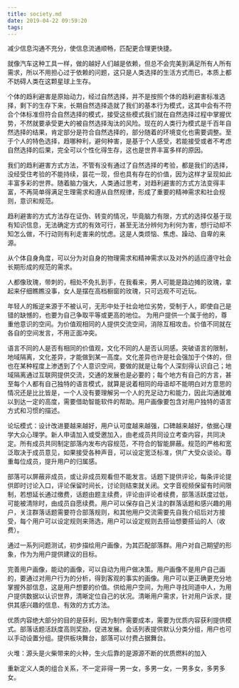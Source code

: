 ```yaml
---
title: society.md
date: 2019-04-22 09:59:20
tags:
---
```

减少信息沟通不充分，使信息流通顺畅，匹配更合理更快捷。

就像汽车这种工具一样，做的越好人们越是依赖，但总不会完美到满足所有人所有需求，所以不用担心过于依赖的问题，这只是人类选择的生活方式而已，本质上都不妨碍人类在这颗星球上生存。

个体的趋利避害是原始动力，经过自然选择，并不是按照个体的趋利避害标准选择，剩下的生存下来，长期自然选择造就了我们的基本行为模式，这其中会有不符合个体标准但符合自然选择的模式，接受这些模式我们就在自然选择过程中掌握优势，不然就要承受更大的被自然选择淘汰的风险。现在的人类行为模式是千百年自然选择的结果，肯定部分是符合自然选择的，部分随着的环境变化也需要调整。至于个人的特色选择，趋哪种利，避何种害，是基于个人感受，若能接受或者不考虑自然选择的后果，完全可以个性化得生存，这也是世界丰富多样的原因。

我们的趋利避害方式方法，不管有没有通过了自然选择的考验，都是我们的选择，没经受住考验的不能持续，昙花一现，但也具有存在的价值，因为这样才呈现如此丰富多彩的世界。随着脑力强大，人类通过思考，对趋利避害的方式方法变得丰富，不再简单得满足生理需求和遵从自然规律，形成了重要的精神需求和社会规则，意识和规范。

趋利避害的方式方法存在证伪、转变的情况，毕竟脑力有限，方式的选择仅基于现有知识信息，无法确定方式的有效可行，甚至无法分辨何为利何为害，想行动却不知怎么做，不行动则有利走害来的忧虑。这是人类烦恼、焦虑、躁动、自卑的来源。

从个体自身角度，可以分为对自身的物理需求和精神需求以及对外的适应遵守社会长期形成的规范的需求。

人都像玫瑰，带刺的，相处不免扎到手，在我看来，男人可能是路边摊的玫瑰，拿起来仔细瞧瞧没事，女人是摆在高档橱窗的玫瑰，只可远观不可近玩。

年轻人的叛逆来源于不被认可，无形中处于社会地位劣势，受制于人，即使自己是错的缺憾的，也要为自己争取平等或更高的地位。
为用户提供一个属于他的，尊重他意识的空间。为价值观相同的人提供交流空间，消除互相攻击。价值不同就在各自的空间发言，不用正面冲突。

语言不同的人是否有相同的价值观，文化不同的人是否认同感。突破语言的限制，地域隔离，文化差异，才能做到某一高度。文化差异也许是社会强加于个体的，但也在某种程度上渗透到了个人意识空间，要做的就是让每个人深刻得认识自己；地域隔离通过互联网提供交流，交通的发展也是必要的；每个地方有自己的方言，甚至每个人都有自己独特的语言模式，就算是说着相同的母语却不能明白对方意思的情况还是比比皆是，一个人没有要理解另一个人的充足动力和能力，因此沟通就难以到达一定的高度，需要借助智能软件的帮助。用户画像要包含对用户独特的语言方式和习惯的描述。

论坛模式：设计改进要越来越好，用户认可度越来越强，口碑越来越好，依据心理学大众心理学。新人申请加入或受邀加入，由老成员共同设立考查内容，共同决定。所有成员共同制定部落内发布内容规范，不符合的智能屏蔽。规范的严格和宽泛取决于成员意见，如果接受各种声音，可以设定宽泛标准，供广大受众谈论。尊重每位成员，提升用户的归属感。

部落可以屏蔽非成员，或让非成员观看但不能发言。话题下提供评论，每条评论提供即时讨论入口，评论保留时间长，讨论则结束就关闭。文字音视频保留有时间限制，若想延长通过缴费，话题由题主续费，评论由评论者续费，部落活跃度过低，可能被清除时，由成员自愿续费。用户可以保存自己关注的群落话题和感兴趣的用户，关注群落话题需要符合部落规则，和其他用户交流需要先自我介绍后对方接受，每个用户可以设定规则来筛选，用户可以设定规则去搭讪想要搭讪的人（收费）。

通过一系列问题测试，初步描绘用户画像，为其匹配部落群。用户对自己期望的形象，作为为用户提供建议的目标。

完善用户画像，能动的画像，可以自动为用户做决策。用户画像不是用户自己画的，要通过对用户行为的分析，得到客观的事实的画像。用户可以更正确更充分地掌握外部信息，这是用户想要的价值。供给用户空间，为用户寻找同道中人，为用户提供数据以认识世界，清晰定位自己的状况。清晰用户需求，针对用户诉求，提供其感兴趣的信息、有效的方式方法。

优质内容绝大部分的目的是获利，因为制作需要成本，需要为优质内容获利提供模式。部落话题活跃度高则奖励，促进发展。会话列表提供默认分类分组，用户也可以手动设置分组。提供板块舞台，部落可以付费占据舞台。

火堆：源头是火柴带来的火种，生火后靠的是源源不断的优质燃料的加入

重新定义人类的组合关系，不一定非得一男一女，多男一女，一男多女，多男多女。